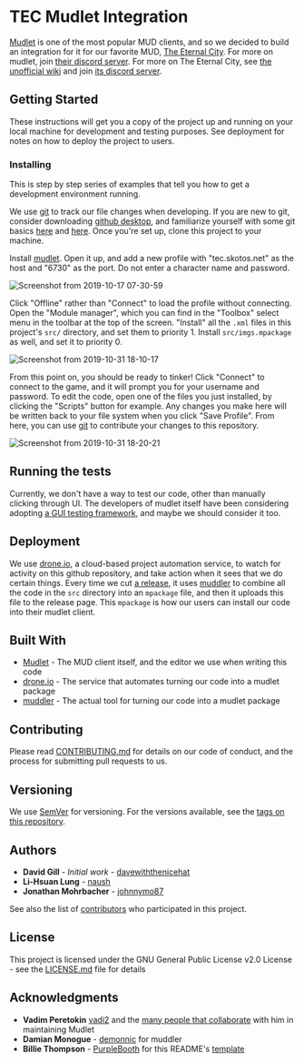 # TEC Mudlet Integration

[Mudlet](https://www.mudlet.org/) is one of the most popular MUD clients, and so we decided to build an integration for it for our favorite MUD, [The Eternal City](https://www.skotos.net/games/eternal-city/). For more on mudlet, join [their discord server](https://discord.gg/kuYvMQ9). For more on The Eternal City, see [the unofficial wiki](http://eternal-city.wikidot.com/) and join [its discord server](https://discord.gg/fevBA8j).

## Getting Started

These instructions will get you a copy of the project up and running on your local machine for development and testing purposes. See deployment for notes on how to deploy the project to users.

### Installing

This is step by step series of examples that tell you how to get a development environment running.

We use [git](https://hackernoon.com/understanding-git-fcffd87c15a3) to track our file changes when developing. If you are new to git, consider downloading [github desktop](https://desktop.github.com/), and familiarize yourself with some git basics [here](https://hackernoon.com/understanding-git-fcffd87c15a3) and [here](https://hackernoon.com/understanding-git-2-81feb12b8b26). Once you're set up, clone this project to your machine.

Install [mudlet](https://www.mudlet.org/download/). Open it up, and add a new profile with "tec.skotos.net" as the host and "6730" as the port. Do not enter a character name and password.

![Screenshot from 2019-10-17 07-30-59](https://user-images.githubusercontent.com/3466499/67005268-38d67580-f0b0-11e9-9660-70ecffb995b7.png)

Click "Offline" rather than "Connect" to load the profile without connecting. Open the "Module manager", which you can find in the "Toolbox" select menu in the toolbar at the top of the screen. "Install" all the `.xml` files in this project's `src/` directory, and set them to priority 1. Install `src/imgs.mpackage` as well, and set it to priority 0.

![Screenshot from 2019-10-31 18-10-17](https://user-images.githubusercontent.com/3466499/67989620-c619de00-fc09-11e9-849f-df91d68e8c6f.png)

From this point on, you should be ready to tinker! Click "Connect" to connect to the game, and it will prompt you for your username and password. To edit the code, open one of the files you just installed, by clicking the "Scripts" button for example. Any changes you make here will be written back to your file system when you click "Save Profile". From here, you can use [git](https://hackernoon.com/understanding-git-2-81feb12b8b26) to contribute your changes to this repository.

![Screenshot from 2019-10-31 18-20-21](https://user-images.githubusercontent.com/3466499/67990077-2b220380-fc0b-11e9-913d-79bee6ecc008.png)

## Running the tests

Currently, we don't have a way to test our code, other than manually clicking through UI. The developers of mudlet itself have been considering adopting [a GUI testing framework](https://www.froglogic.com/squish/), and maybe we should consider it too.

## Deployment

We use [drone.io](https://drone.io), a cloud-based project automation service, to watch for activity on this github repository, and take action when it sees that we do certain things. Every time we cut [a release](https://github.com/TheEternalCitizens/mudlet-integration/releases), it uses [muddler](https://github.com/demonnic/muddler) to combine all the code in the `src` directory into an `mpackage` file, and then it uploads this file to the release page. This `mpackage` is how our users can install our code into their mudlet client.

## Built With

* [Mudlet](https://github.com/mudlet/mudlet) - The MUD client itself, and the editor we use when writing this code
* [drone.io](https://drone.io) - The service that automates turning our code into a mudlet package
* [muddler](https://github.com/demonnic/muddler) - The actual tool for turning our code into a mudlet package

## Contributing

Please read [CONTRIBUTING.md](https://github.com/TheEternalCitizens/mudlet-integration/blob/master/CONTRIBUTING.md) for details on our code of conduct, and the process for submitting pull requests to us.

## Versioning

We use [SemVer](http://semver.org/) for versioning. For the versions available, see the [tags on this repository](https://github.com/TheEternalCitizens/mudlet-integration/tags).

## Authors

* **David Gill** - *Initial work* - [davewiththenicehat](https://github.com/davewiththenicehat)
* **Li-Hsuan Lung** - [naush](https://github.com/naush)
* **Jonathan Mohrbacher** - [johnnymo87](https://github.com/johnnymo87)

See also the list of [contributors](https://github.com/TheEternalCitizens/mudlet-integration/contributors) who participated in this project.

## License

This project is licensed under the GNU General Public License v2.0 License - see the [LICENSE.md](https://github.com/TheEternalCitizens/mudlet-integration/blob/master/LICENSE.md) file for details

## Acknowledgments

* **Vadim Peretokin** [vadi2](https://github.com/vadi2) and the [many people that collaborate](https://github.com/Mudlet/Mudlet/contributors) with him in maintaining Mudlet
* **Damian Monogue** - [demonnic](https://github.com/demonnic) for muddler
* **Billie Thompson** - [PurpleBooth](https://github.com/PurpleBooth) for this README's [template](https://gist.github.com/PurpleBooth/109311bb0361f32d87a2)
